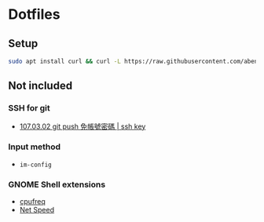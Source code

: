 # Dotfiles

## Setup

```bash
sudo apt install curl && curl -L https://raw.githubusercontent.com/aben20807/dotfiles/master/setup.sh | bash 
```

## Not included

### SSH for git

+ [107.03.02 git push 免帳號密碼 | ssh key](https://aben20807.blogspot.com/2018/03/1070302-git-push-ssh-key.html)

### Input method

+ `im-config`

### GNOME Shell extensions

+ [cpufreq](https://extensions.gnome.org/extension/1082/cpufreq/)
+ [Net Speed](https://extensions.gnome.org/extension/4478/net-speed/)
